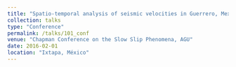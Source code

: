 ```yaml
---
title: "Spatio-temporal analysis of seismic velocities in Guerrero, Mexico"
collection: talks
type: "Conference"
permalink: /talks/101_conf
venue: "Chapman Conference on the Slow Slip Phenomena, AGU"
date: 2016-02-01
location: "Ixtapa, México"
---
```


